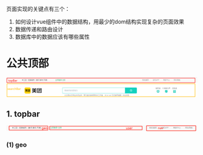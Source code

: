 页面实现的关键点有三个：

1. 如何设计vue组件中的数据结构，用最少的dom结构实现复杂的页面效果
2. 数据传递和路由设计
3. 数据库中的数据应该有哪些属性

# 公共顶部

![image-20210421204543633](\assets\mdimg\image-20210421204543633.png)

## 1. topbar

![image-20210421204931919](\assets\mdimg\image-20210421204931919.png)

### (1) geo
